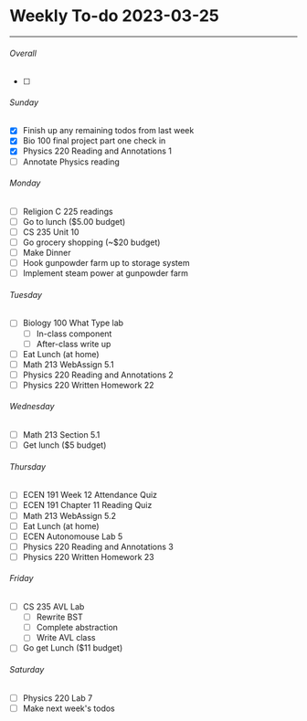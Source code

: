 # Weekly To-do 2023-03-25

---

###### Overall
- [ ] 

###### Sunday
- [x] Finish up any remaining todos from last week
- [x] Bio 100 final project part one check in 
- [x] Physics 220 Reading and Annotations 1
- [ ] Annotate Physics reading

###### Monday
- [ ] Religion C 225 readings
- [ ] Go to lunch ($5.00 budget)
- [ ] CS 235 Unit 10
- [ ] Go grocery shopping (~$20 budget)
- [ ] Make Dinner
- [ ] Hook gunpowder farm up to storage system
- [ ] Implement steam power at gunpowder farm

###### Tuesday
- [ ] Biology 100 What Type lab
	- [ ] In-class component
	- [ ] After-class write up
- [ ] Eat Lunch (at home)
- [ ] Math 213 WebAssign 5.1
- [ ] Physics 220 Reading and Annotations 2
- [ ] Physics 220 Written Homework 22

###### Wednesday
- [ ] Math 213 Section 5.1  
- [ ] Get lunch ($5 budget)

###### Thursday
- [ ] ECEN 191 Week 12 Attendance Quiz
- [ ] ECEN 191 Chapter 11 Reading Quiz
- [ ] Math 213 WebAssign 5.2
- [ ] Eat Lunch (at home)
- [ ] ECEN Autonomouse Lab 5
- [ ] Physics 220 Reading and Annotations 3
- [ ] Physics 220 Written Homework 23

###### Friday
- [ ] CS 235 AVL Lab
	- [ ] Rewrite BST 
	- [ ] Complete abstraction
	- [ ] Write AVL class
- [ ] Go get Lunch ($11 budget)

###### Saturday
- [ ] Physics 220 Lab 7
- [ ] Make next week's todos 